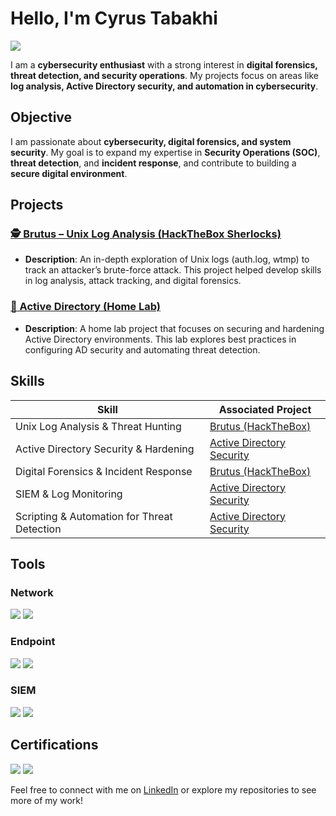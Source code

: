# Hello, I'm Cyrus Tabakhi  
<a href="https://linkedin.com/in/cyrus-tabakhi-7893112b0/"><img src="https://img.shields.io/badge/-LinkedIn-0072b1?&style=for-the-badge&logo=linkedin&logoColor=white" /></a>  

I am a **cybersecurity enthusiast** with a strong interest in **digital forensics, threat detection, and security operations**. My projects focus on areas like **log analysis, Active Directory security, and automation in cybersecurity**.

## Objective  

I am passionate about **cybersecurity, digital forensics, and system security**. My goal is to expand my expertise in **Security Operations (SOC)**, **threat detection**, and **incident response**, and contribute to building a **secure digital environment**.

## Projects  

### [🕵️ Brutus – Unix Log Analysis (HackTheBox Sherlocks)](https://github.com/tabakhic/Brutis-Lab/blob/main/README.md)  
- **Description**: An in-depth exploration of Unix logs (auth.log, wtmp) to track an attacker’s brute-force attack. This project helped develop skills in log analysis, attack tracking, and digital forensics.

### [🧪 Active Directory (Home Lab)](https://github.com/tabakhic/Active-Directory-Lab/tree/main)  
- **Description**: A home lab project that focuses on securing and hardening Active Directory environments. This lab explores best practices in configuring AD security and automating threat detection.

## Skills  

| **Skill**                                    | **Associated Project**                                                             |
|----------------------------------------------|-------------------------------------------------------------------------------------|
| Unix Log Analysis & Threat Hunting           | [Brutus (HackTheBox)](https://github.com/tabakhic/Brutis-Lab/blob/main/README.md)   |
| Active Directory Security & Hardening        | [Active Directory Security](https://github.com/tabakhic/Active-Directory-Lab/tree/main) |
| Digital Forensics & Incident Response        | [Brutus (HackTheBox)](https://github.com/tabakhic/Brutis-Lab/blob/main/README.md)   |
| SIEM & Log Monitoring                        | [Active Directory Security](https://github.com/tabakhic/Active-Directory-Lab/tree/main) |
| Scripting & Automation for Threat Detection  | [Active Directory Security](https://github.com/tabakhic/Active-Directory-Lab/tree/main) |

## Tools  

### Network  
<div>
    <img src="https://img.shields.io/badge/-Wireshark-1679A7?&style=for-the-badge&logo=Wireshark&logoColor=white" />
    <img src="https://img.shields.io/badge/-Suricata-EF3B2D?&style=for-the-badge&logo=Suricata&logoColor=white" />
</div>  

### Endpoint  
<div>
    <img src="https://img.shields.io/badge/-Microsoft_Defender_for_Endpoint-00A4EF?&style=for-the-badge&logo=Microsoft&logoColor=white" />
    <img src="https://img.shields.io/badge/-Velociraptor-4B275F?&style=for-the-badge&logo=Velociraptor&logoColor=white" />
</div>  

### SIEM  
<div>
    <img src="https://img.shields.io/badge/-Microsoft_Sentinel-0078D4?&style=for-the-badge&logo=Microsoft&logoColor=white" />
    <img src="https://img.shields.io/badge/-Splunk-000000?&style=for-the-badge&logo=Splunk&logoColor=white" />
</div>  

## Certifications  

<div>
    <img src="https://img.shields.io/badge/-Security%2B-FF0000?&style=for-the-badge&logo=CompTIA&logoColor=white" />
    <img src="https://img.shields.io/badge/-Google_IT_Support-007ACC?&style=for-the-badge&logo=Google&logoColor=white" />
</div>  

Feel free to connect with me on [LinkedIn](https://linkedin.com/in/cyrus-tabakhi-7893112b0/) or explore my repositories to see more of my work!
